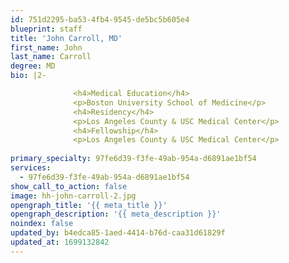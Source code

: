 ```yaml
---
id: 751d2295-ba53-4fb4-9545-de5bc5b605e4
blueprint: staff
title: 'John Carroll, MD'
first_name: John
last_name: Carroll
degree: MD
bio: |2-

              <h4>Medical Education</h4>
              <p>Boston University School of Medicine</p>
              <h4>Residency</h4>
              <p>Los Angeles County & USC Medical Center</p>
              <h4>Fellowship</h4>
              <p>Los Angeles County & USC Medical Center</p>
          
primary_specialty: 97fe6d39-f3fe-49ab-954a-d6891ae1bf54
services:
  - 97fe6d39-f3fe-49ab-954a-d6891ae1bf54
show_call_to_action: false
image: hh-john-carroll-2.jpg
opengraph_title: '{{ meta_title }}'
opengraph_description: '{{ meta_description }}'
noindex: false
updated_by: b4edca85-1aed-4414-b76d-caa31d61829f
updated_at: 1699132842
---
```

